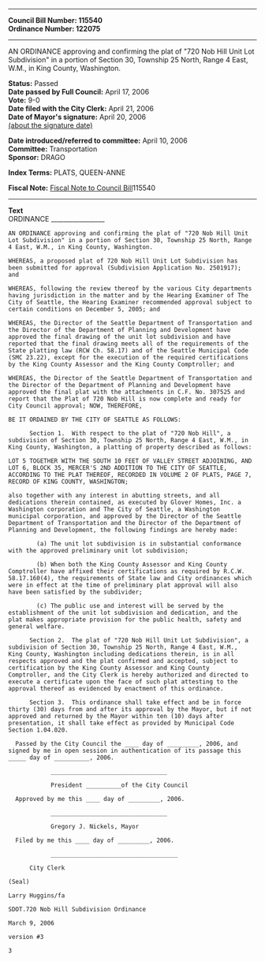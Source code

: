 * * * * *  
  
**Council Bill Number: [](#h0)[](#h2)115540**   
**Ordinance Number: 122075**  
  
* * * * *  
  
AN ORDINANCE approving and confirming the plat of "720 Nob Hill Unit Lot Subdivision" in a portion of Section 30, Township 25 North, Range 4 East, W.M., in King County, Washington.  
  
**Status:** Passed   
**Date passed by Full Council:** April 17, 2006   
**Vote:** 9-0   
**Date filed with the City Clerk:** April 21, 2006   
**Date of Mayor's signature:** April 20, 2006   
[(about the signature date)](/~public/approvaldate.htm)   
  
  
**Date introduced/referred to committee:** April 10, 2006   
**Committee:** Transportation   
**Sponsor:** DRAGO   
  
**Index Terms:** PLATS, QUEEN-ANNE  
  
**Fiscal Note:** [Fiscal Note to Council Bill](http://clerk.seattle.gov/~public/fnote/115540.htm)[](#h1)[](#h3)115540  
  
* * * * *  
  
**Text**  
    ORDINANCE _________________  
  
    AN ORDINANCE approving and confirming the plat of "720 Nob Hill Unit  
    Lot Subdivision" in a portion of Section 30, Township 25 North, Range  
    4 East, W.M., in King County, Washington.  
  
    WHEREAS, a proposed plat of 720 Nob Hill Unit Lot Subdivision has  
    been submitted for approval (Subdivision Application No. 2501917);  
    and  
  
    WHEREAS, following the review thereof by the various City departments  
    having jurisdiction in the matter and by the Hearing Examiner of The  
    City of Seattle, the Hearing Examiner recommended approval subject to  
    certain conditions on December 5, 2005; and  
  
    WHEREAS, the Director of the Seattle Department of Transportation and  
    the Director of the Department of Planning and Development have  
    approved the final drawing of the unit lot subdivision and have  
    reported that the final drawing meets all of the requirements of the  
    State platting law (RCW Ch. 58.17) and of the Seattle Municipal Code  
    (SMC 23.22), except for the execution of the required certifications  
    by the King County Assessor and the King County Comptroller; and  
  
    WHEREAS, the Director of the Seattle Department of Transportation and  
    the Director of the Department of Planning and Development have  
    approved the final plat with the attachments in C.F. No. 307525 and  
    report that the Plat of 720 Nob Hill is now complete and ready for  
    City Council approval; NOW, THEREFORE,  
  
    BE IT ORDAINED BY THE CITY OF SEATTLE AS FOLLOWS:  
  
          Section 1.  With respect to the plat of "720 Nob Hill", a  
    subdivision of Section 30, Township 25 North, Range 4 East, W.M., in  
    King County, Washington, a platting of property described as follows:  
  
    LOT 5 TOGETHER WITH THE SOUTH 10 FEET OF VALLEY STREET ADJOINING, AND  
    LOT 6, BLOCK 35, MERCER'S 2ND ADDITION TO THE CITY OF SEATTLE,  
    ACCORDING TO THE PLAT THEREOF, RECORDED IN VOLUME 2 OF PLATS, PAGE 7,  
    RECORD OF KING COUNTY, WASHINGTON;  
  
    also together with any interest in abutting streets, and all  
    dedications therein contained, as executed by Glover Homes, Inc. a  
    Washington corporation and The City of Seattle, a Washington  
    municipal corporation, and approved by the Director of the Seattle  
    Department of Transportation and the Director of the Department of  
    Planning and Development, the following findings are hereby made:  
  
            (a) The unit lot subdivision is in substantial conformance  
    with the approved preliminary unit lot subdivision;  
  
            (b) When both the King County Assessor and King County  
    Comptroller have affixed their certifications as required by R.C.W.  
    58.17.160(4), the requirements of State law and City ordinances which  
    were in effect at the time of preliminary plat approval will also  
    have been satisfied by the subdivider;  
  
            (c) The public use and interest will be served by the  
    establishment of the unit lot subdivision and dedication, and the  
    plat makes appropriate provision for the public health, safety and  
    general welfare.  
  
          Section 2.  The plat of "720 Nob Hill Unit Lot Subdivision", a  
    subdivision of Section 30, Township 25 North, Range 4 East, W.M.,  
    King County, Washington including dedications therein, is in all  
    respects approved and the plat confirmed and accepted, subject to  
    certification by the King County Assessor and King County  
    Comptroller, and the City Clerk is hereby authorized and directed to  
    execute a certificate upon the face of such plat attesting to the  
    approval thereof as evidenced by enactment of this ordinance.  
  
          Section 3.  This ordinance shall take effect and be in force  
    thirty (30) days from and after its approval by the Mayor, but if not  
    approved and returned by the Mayor within ten (10) days after  
    presentation, it shall take effect as provided by Municipal Code  
    Section 1.04.020.  
  
      Passed by the City Council the ____ day of _________, 2006, and  
    signed by me in open session in authentication of its passage this  
    _____ day of __________, 2006.  
  
                _________________________________  
  
                President __________of the City Council  
  
      Approved by me this ____ day of _________, 2006.  
  
                _________________________________  
  
                Gregory J. Nickels, Mayor  
  
      Filed by me this ____ day of _________, 2006.  
  
                ____________________________________  
  
          City Clerk  
  
    (Seal)  
  
    Larry Huggins/fa  
  
    SDOT.720 Nob Hill Subdivision Ordinance  
  
    March 9, 2006  
  
    version #3  
  
    3  
